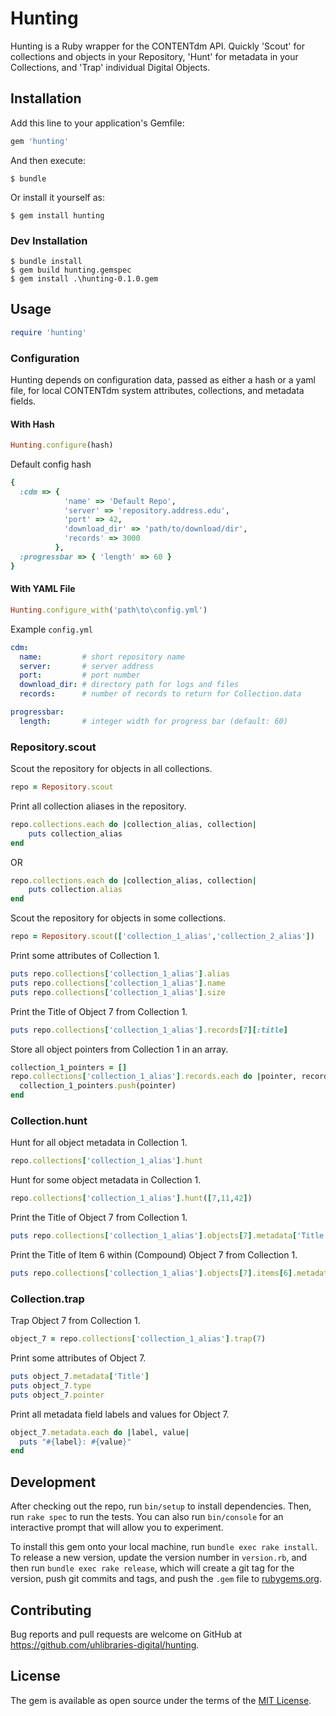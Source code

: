 # Hunting

Hunting is a Ruby wrapper for the CONTENTdm API. Quickly 'Scout' for collections and objects in your Repository, 'Hunt' for metadata in your Collections, and 'Trap' individual Digital Objects.

## Installation

Add this line to your application's Gemfile:

```ruby
gem 'hunting'
```

And then execute:

    $ bundle

Or install it yourself as:

    $ gem install hunting

### Dev Installation

    $ bundle install
    $ gem build hunting.gemspec
    $ gem install .\hunting-0.1.0.gem

## Usage

```ruby
require 'hunting'
```

### Configuration
Hunting depends on configuration data, passed as either a hash or a yaml file, for local CONTENTdm system attributes, collections, and metadata fields.

#### With Hash
```ruby
Hunting.configure(hash)
```
Default config hash
```ruby
{
  :cdm => {
            'name' => 'Default Repo',
            'server' => 'repository.address.edu',
            'port' => 42,
            'download_dir' => 'path/to/download/dir',
            'records' => 3000
          },
  :progressbar => { 'length' => 60 }
}
```

#### With YAML File
```ruby
Hunting.configure_with('path\to\config.yml')
```

Example `config.yml`
```yaml
cdm:
  name:         # short repository name
  server:       # server address
  port:         # port number
  download_dir: # directory path for logs and files
  records:      # number of records to return for Collection.data

progressbar:
  length:       # integer width for progress bar (default: 60)
```

### Repository.scout

Scout the repository for objects in all collections.
```ruby
repo = Repository.scout
```

Print all collection aliases in the repository.
```ruby
repo.collections.each do |collection_alias, collection|
    puts collection_alias
end
```
OR
```ruby
repo.collections.each do |collection_alias, collection|
    puts collection.alias
end
```

Scout the repository for objects in some collections.
```ruby
repo = Repository.scout(['collection_1_alias','collection_2_alias'])
```

Print some attributes of Collection 1.
```ruby
puts repo.collections['collection_1_alias'].alias
puts repo.collections['collection_1_alias'].name
puts repo.collections['collection_1_alias'].size
```

Print the Title of Object 7 from Collection 1.
```ruby
puts repo.collections['collection_1_alias'].records[7][:title]
```

Store all object pointers from Collection 1 in an array.
```ruby
collection_1_pointers = []
repo.collections['collection_1_alias'].records.each do |pointer, record|
  collection_1_pointers.push(pointer)
end
```

### Collection.hunt

Hunt for all object metadata in Collection 1.
```ruby
repo.collections['collection_1_alias'].hunt
```

Hunt for some object metadata in Collection 1.
```ruby
repo.collections['collection_1_alias'].hunt([7,11,42])
```

Print the Title of Object 7 from Collection 1.
```ruby
puts repo.collections['collection_1_alias'].objects[7].metadata['Title']
```

Print the Title of Item 6 within (Compound) Object 7 from Collection 1.
```ruby
puts repo.collections['collection_1_alias'].objects[7].items[6].metadata['Title']
```

### Collection.trap

Trap Object 7 from Collection 1.
```ruby
object_7 = repo.collections['collection_1_alias'].trap(7)
```

Print some attributes of Object 7.
```ruby
puts object_7.metadata['Title']
puts object_7.type
puts object_7.pointer
```

Print all metadata field labels and values for Object 7.
```ruby
object_7.metadata.each do |label, value|
  puts "#{label}: #{value}"
end
```

## Development

After checking out the repo, run `bin/setup` to install dependencies. Then, run `rake spec` to run the tests. You can also run `bin/console` for an interactive prompt that will allow you to experiment.

To install this gem onto your local machine, run `bundle exec rake install`. To release a new version, update the version number in `version.rb`, and then run `bundle exec rake release`, which will create a git tag for the version, push git commits and tags, and push the `.gem` file to [rubygems.org](https://rubygems.org).

## Contributing

Bug reports and pull requests are welcome on GitHub at https://github.com/uhlibraries-digital/hunting.


## License

The gem is available as open source under the terms of the [MIT License](http://opensource.org/licenses/MIT).


